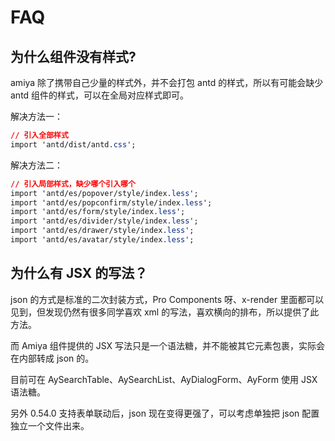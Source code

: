 # FAQ

## 为什么组件没有样式?

amiya 除了携带自己少量的样式外，并不会打包 antd 的样式，所以有可能会缺少 antd 组件的样式，可以在全局对应样式即可。

解决方法一：

```css
// 引入全部样式
import 'antd/dist/antd.css';
```

解决方法二：

```css
// 引入局部样式，缺少哪个引入哪个
import 'antd/es/popover/style/index.less';
import 'antd/es/popconfirm/style/index.less';
import 'antd/es/form/style/index.less';
import 'antd/es/divider/style/index.less';
import 'antd/es/drawer/style/index.less';
import 'antd/es/avatar/style/index.less';
```

## 为什么有 JSX 的写法？

json 的方式是标准的二次封装方式，Pro Components 呀、x-render 里面都可以见到，但发现仍然有很多同学喜欢 xml 的写法，喜欢横向的排布，所以提供了此方法。

而 Amiya 组件提供的 JSX 写法只是一个语法糖，并不能被其它元素包裹，实际会在内部转成 json 的。

目前可在 AySearchTable、AySearchList、AyDialogForm、AyForm 使用 JSX 语法糖。

另外 0.54.0 支持表单联动后，json 现在变得更强了，可以考虑单独把 json 配置独立一个文件出来。
